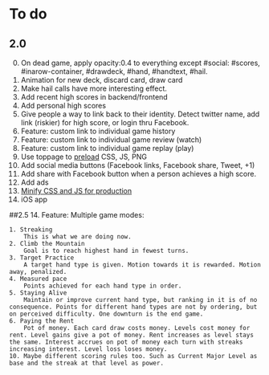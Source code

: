 # To do

## 2.0
0. On dead game, apply opacity:0.4 to everything except #social: #scores, #inarow-container, #drawdeck, #hand, #handtext, #hail.
1. Animation for new deck, discard card, draw card
2. Make hail calls have more interesting effect.
9. Add recent high scores in backend/frontend
10. Add personal high scores
11. Give people a way to link back to their identity. Detect twitter name, add link (riskier) for high score, or login thru Facebook.
13. Feature: custom link to individual game history
14. Feature: custom link to individual game review (watch)
15. Feature: custom link to individual game replay (play)
5. Use toppage to [preload](http://stackoverflow.com/questions/1059793/pre-loading-external-files-css-javascript-for-other-pages) CSS, JS, PNG
4. Add social media buttons (Facebook links, Facebook share, Tweet, +1)
5. Add share with Facebook button when a person achieves a high score.
5. Add ads
16. [Minify CSS and JS for production](http://developer.yahoo.com/yui/compressor/)
17. iOS app


##2.5
14. Feature: Multiple game modes:

	1. Streaking
		This is what we are doing now.
	2. Climb the Mountain
		Goal is to reach highest hand in fewest turns.
	3. Target Practice
		A target hand type is given. Motion towards it is rewarded. Motion away, penalized.
	4. Measured pace
		Points achieved for each hand type in order. 
	5. Staying Alive
		Maintain or improve current hand type, but ranking in it is of no consequence. Points for different hand types are not by ordering, but on perceived difficulty. One downturn is the end game.
	6. Paying the Rent	
		Pot of money. Each card draw costs money. Levels cost money for rent. Level gains give a pot of money. Rent increases as level stays the same. Interest accrues on pot of money each turn with streaks increasing interest. Level loss loses money.
	10. Maybe different scoring rules too. Such as Current Major Level as base and the streak at that level as power. 